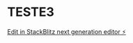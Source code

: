 # TESTE3

[Edit in StackBlitz next generation editor ⚡️](https://stackblitz.com/~/github.com/WelCode99/TESTE3)